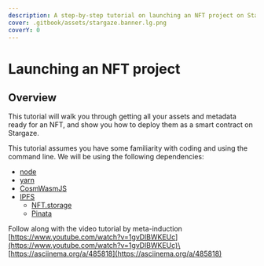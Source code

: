 ```yaml
---
description: A step-by-step tutorial on launching an NFT project on Stargaze
cover: .gitbook/assets/stargaze.banner.lg.png
coverY: 0
---
```


# Launching an NFT project

## Overview

This tutorial will walk you through getting all your assets and metadata ready for an NFT, and show you how to deploy them as a smart contract on Stargaze.

This tutorial assumes you have some familiarity with coding and using the command line. We will be using the following dependencies:

* [node](https://nodejs.dev)
* [yarn](https://yarnpkg.com)
* [CosmWasmJS](https://github.com/CosmWasm/CosmWasmJS)
* [IPFS](https://ipfs.io)
  * [NFT.storage](https://nft.storage)
  * [Pinata](https://www.pinata.cloud)

Follow along with the video tutorial by meta-induction\
[https://www.youtube.com/watch?v=1gvDlBWKEUc](https://www.youtube.com/watch?v=1gvDlBWKEUc)\
[https://asciinema.org/a/485818](https://asciinema.org/a/485818)
